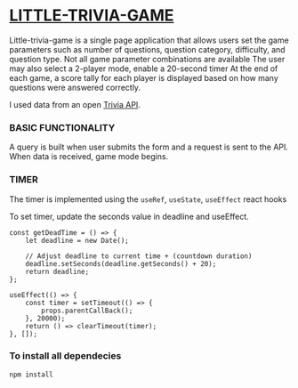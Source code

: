 # [LITTLE-TRIVIA-GAME](https://littletriviagame.app/)

Little-trivia-game is a single page application that allows users set the game parameters such as number of questions, question category, difficulty, and question type. Not all game parameter combinations are available
The user may also select a 2-player mode, enable a 20-second timer
At the end of each game, a score tally for each player is displayed based on how many questions were answered correctly.

I used data from an open [Trivia API](https://opentdb.com/api_config.php).

### BASIC FUNCTIONALITY

A query is built when user submits the form and a request is sent to the API. When data is received, game mode begins.

### TIMER

The timer is implemented using the `useRef`, `useState`, `useEffect` react hooks

To set timer, update the seconds value in deadline and useEffect.

```
const getDeadTime = () => {
    let deadline = new Date();

    // Adjust deadline to current time + (countdown duration)
    deadline.setSeconds(deadline.getSeconds() + 20);
    return deadline;
};

useEffect(() => {
    const timer = setTimeout(() => {
        props.parentCallBack();
    }, 20000);
    return () => clearTimeout(timer);
}, []);
```

### To install all dependecies

```
npm install
```
